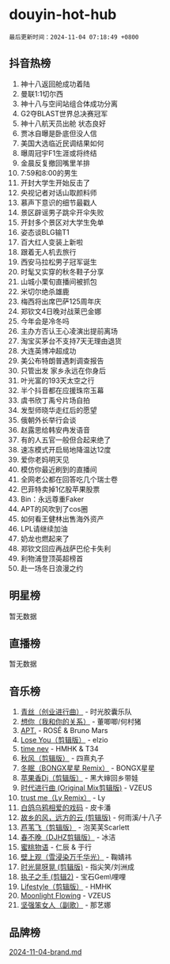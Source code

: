 # douyin-hot-hub

`最后更新时间：2024-11-04 07:18:49 +0800`

## 抖音热榜

1. 神十八返回舱成功着陆
1. 曼联1:1切尔西
1. 神十八与空间站组合体成功分离
1. G2夺BLAST世界总决赛冠军
1. 神十八航天员出舱 状态良好
1. 贾冰自曝是卧底但没人信
1. 美国大选临近民调结果如何
1. 曝周冠宇F1生涯或将终结
1. 金晨反复撤回嘴里羊排
1. 7:59和8:00的男生
1. 开封大学生开始反击了
1. 央视记者对话山取颜料师
1. 慕声下意识的细节最戳人
1. 景区辟谣男子跳伞开伞失败
1. 开封多个景区对大学生免单
1. 姿态谈BLG输T1
1. 百大红人变装上新啦
1. 跟着无人机去旅行
1. 西安马拉松男子冠军诞生
1. 时髦又实穿的秋冬鞋子分享
1. 山城小栗旬直播间被抓包
1. 米切尔绝杀雄鹿
1. 梅西将出席巴萨125周年庆
1. 郑钦文4日晚对战莱巴金娜
1. 今年会是冷冬吗
1. 主办方否认王心凌演出提前离场
1. 淘宝买茅台不支持7天无理由退货
1. 大连英博冲超成功
1. 美公布特朗普遇刺调查报告
1. 只管出发 家乡永远在你身后
1. 叶光富的193天太空之行
1. 半个抖音都在应援珠帘玉幕
1. 虞书欣丁禹兮片场自拍
1. 发型师晓华走红后的愿望
1. 俄朝外长举行会谈
1. 赵露思给韩安冉发语音
1. 有的人五官一般但合起来绝了
1. 速冻模式开启局地降温达12度
1. 爱你老妈明天见
1. 模仿你最近刷到的直播间
1. 全网老公都在回答吃几个瑞士卷
1. 巴菲特卖掉1亿股苹果股票
1. Bin：永远尊重Faker
1. APT的风吹到了cos圈
1. 如何看王健林出售海外资产
1. LPL请继续加油
1. 奶龙也燃起来了
1. 郑钦文回应再战萨巴伦卡失利
1. 利物浦登顶英超榜首
1. 赴一场冬日浪漫之约

## 明星榜

暂无数据

## 直播榜

暂无数据

## 音乐榜

1. [青丝（创业进行曲）](https://sf3-cdn-tos.douyinstatic.com/obj/tos-cn-ve-2774/ooYARJB5iBRNhCOkDsS3BAKW91CIMoQfwzwKLi) - 时光胶囊乐队
1. [想你（我和你的关系）](https://sf5-hl-cdn-tos.douyinstatic.com/obj/tos-cn-ve-2774/o8QxhcOBDYYX0zqKCjFVQXZ3RBffnRBQEogitG) - 董唧唧/何村猪
1. [APT.](https://sf5-hl-cdn-tos.douyinstatic.com/obj/tos-cn-ve-2774/oUIcRnUtZBV1JgZtxIMCAiiBSVBSEEOCFfkeMQ) - ROSÉ & Bruno Mars
1. [Lose You（剪辑版）](https://sf5-hl-cdn-tos.douyinstatic.com/obj/tos-cn-ve-2774/og9yxQxAWI86iBNr9ojBFMoWTIvDZZb8HwiGY) - elzio
1. [time nev](https://sf3-cdn-tos.douyinstatic.com/obj/tos-cn-ve-2774/oc6aICzpzBCWrhCvDVi2AZmQLt0gIBxfMEfd6i) - HMHK & T34
1. [秋风（剪辑版）](https://sf5-hl-cdn-tos.douyinstatic.com/obj/tos-cn-ve-2774/ocGaU84LfAfzMd2wbXdQFpCGhBiXg82JNMRRie) - 四熹丸子
1. [冬眠（BONGX星星 Remix）](https://sf5-hl-cdn-tos.douyinstatic.com/obj/tos-cn-ve-2774/oMCfFFoE3LwQ7agAgOIG4ieExqkeAsxNBEkLdz) - BONGX星星
1. [苹果香Dj（剪辑版）](https://sf5-hl-cdn-tos.douyinstatic.com/obj/tos-cn-ve-2774/oEeIEQbYGAOspCTRAIeYF4Ok8LgZ8NBaRe4ztR) - 黑大婶回乡带娃
1. [时代进行曲 (Original Mix剪辑版)](https://sf5-hl-cdn-tos.douyinstatic.com/obj/tos-cn-ve-2774/oYrssziLdrtiW6cKABM8n5Vfc2xwXiIBInoAkn) - VZEUS
1. [trust me（Ly Remix）](https://sf3-cdn-tos.douyinstatic.com/obj/tos-cn-ve-2774/oUo1M8fz5AfmMSExABQQKFE0eCMWgsiccfqrMA) - Ly
1. [白鸽乌鸦相爱的戏码](https://sf5-hl-cdn-tos.douyinstatic.com/obj/tos-cn-ve-2774/oMVVEf6eDAOmFtNtCsEqKpIorBDM8Nkg6TZRqC) - 皮卡潘
1. [故乡的风，远方的云 (剪辑版)](https://sf3-cdn-tos.douyinstatic.com/obj/tos-cn-ve-2774/ooPEdiZMrAAWisczq1WXoZYGU6GxII2UUBvYI) - 何雨溪/十八子
1. [芦苇飞（剪辑版）](https://sf5-hl-cdn-tos.douyinstatic.com/obj/tos-cn-ve-2774/ok3IaChjEFFoK3FAMzXDEgfpeE6Al3Nv2BnfCW) - 泡芙芙Scarlett
1. [春不晚（DJHZ剪辑版）](https://sf3-cdn-tos.douyinstatic.com/obj/tos-cn-ve-2774/osEZa7YZ6wNo9QDABgfGFaCQKRQTNafsBJDnKt) - 冰洁
1. [蜜桃物语](https://sf5-hl-cdn-tos.douyinstatic.com/obj/tos-cn-ve-2774/oIhOSCZtIACtYU4XQkngiW9kCBfVD1Fz9IYeqL) - 仁辰 & 于行
1. [壁上观（雪浸染万千华光）](https://sf3-cdn-tos.douyinstatic.com/obj/tos-cn-ve-2774/ocIizBMxWi8vA8UdAMIYdYCjgBB5Z3WZWxrvY) - 鞠婧祎
1. [时光晃呀晃 (剪辑版)](https://sf5-hl-cdn-tos.douyinstatic.com/obj/tos-cn-ve-2774/o8ACeQem3gwI1x3GIYGAfKG0LJebKFRJDwRwyW) - 指尖笑/刘洲成
1. [执子之手 (剪辑2)](https://sf5-hl-cdn-tos.douyinstatic.com/obj/tos-cn-ve-2774/oUoZLQjCc31XzqsBnBQUNgeKtYPBcgbFDwtfcu) - 宝石Gem\哩哩
1. [Lifestyle（剪辑版）](https://sf5-hl-cdn-tos.douyinstatic.com/obj/tos-cn-ve-2774/owfqGgjwG3V5lCLaAIezFMeg3LtuKNBaZKgzPV) - HMHK
1. [Moonlight Flowing](https://sf6-cdn-tos.douyinstatic.com/obj/tos-cn-ve-2774/oopZsCtRnQgOhEYmv9FfBBgwmeaQmWQQZED9tN) - VZEUS
1. [坚强笨女人（副歌）](https://sf5-hl-cdn-tos.douyinstatic.com/obj/tos-cn-ve-2774/ospNInQiZvGWyBVg5zkNsAMct5uJIg1CrZiPL) - 那艺娜

## 品牌榜

[2024-11-04-brand.md](2024-11-04-brand.md)
